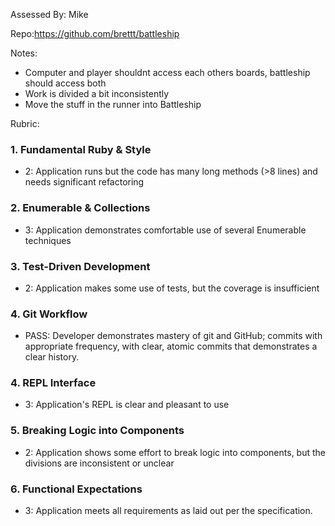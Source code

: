 Assessed By: Mike

Repo:https://github.com/brettt/battleship

Notes:
* Computer and player shouldnt access each others boards, battleship should access both
* Work is divided a bit inconsistently
* Move the stuff in the runner into Battleship



Rubric:

### 1. Fundamental Ruby & Style

* 2:  Application runs but the code has many long methods (>8 lines) and needs significant refactoring


### 2. Enumerable & Collections


* 3: Application demonstrates comfortable use of several Enumerable techniques

### 3. Test-Driven Development

* 2: Application makes some use of tests, but the coverage is insufficient


### 4. Git Workflow

* PASS:  Developer demonstrates mastery of git and GitHub; commits with appropriate frequency, with clear, atomic commits that demonstrates a clear history.

### 4. REPL Interface

* 3: Application's REPL is clear and pleasant to use

### 5. Breaking Logic into Components

* 2: Application shows some effort to break logic into components, but the divisions are inconsistent or unclear


### 6. Functional Expectations

* 3: Application meets all requirements as laid out per the specification.
